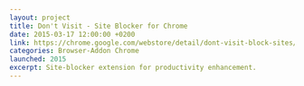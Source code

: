 ```yaml
---
layout: project
title: Don't Visit - Site Blocker for Chrome
date: 2015-03-17 12:00:00 +0200
link: https://chrome.google.com/webstore/detail/dont-visit-block-sites/olccdihofjbikcpbejfgipnighnpabai
categories: Browser-Addon Chrome
launched: 2015
excerpt: Site-blocker extension for productivity enhancement.
---
```

